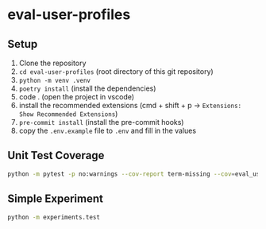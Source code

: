 # eval-user-profiles

## Setup

1. Clone the repository
2. `cd eval-user-profiles` (root directory of this git repository)
3. `python -m venv .venv`
4. `poetry install` (install the dependencies)
5. code . (open the project in vscode)
6. install the recommended extensions (cmd + shift + p -> `Extensions: Show Recommended Extensions`)
7. `pre-commit install` (install the pre-commit hooks)
8. copy the `.env.example` file to `.env` and fill in the values

## Unit Test Coverage

```sh
python -m pytest -p no:warnings --cov-report term-missing --cov=eval_user_profiles tests
```

## Simple Experiment

```sh
python -m experiments.test
```